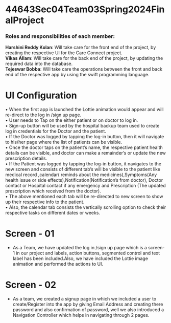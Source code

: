 # 44643Sec04Team03Spring2024FinalProject
### Roles and responsibilities of each member:
**Harshini Reddy Kolan**: Will take care for the front end of the project, by creating the respective UI for the Care Connect project.<br>
**Vikas Allam**: Will take care for the back end of the project, by updating the required data into the database.<br>
**Tejeswar Bobba**: Will take care the operations between the front and back end of the respective app by using the swift programming language.<br>

# UI Configuration
•	When the first app is launched the Lottie animation would appear and will re-direct to the log in /sign up page.<br>
•	User needs to Tap on the either patient or on doctor to log in.<br>
•	Sign-up button will be used by the hospital backup team used to create log in credentials for the Doctor and the patient.<br>
•	If the Doctor was logged by tapping the log-in button, then it will navigate to his/her page where the list of patients can be visible.<br>
•	Once the doctor taps on the patient’s name, the respective patient health details can be visible, and doctor can make a remainder’s or update the new prescription details.<br>
•	If the Patient was logged by tapping the log-in button, it navigates to the  new screen and consists of different tab’s will be visible to the patient like medical record ,calendar( reminds about the medicines),Symptoms(Any health issue or side effects),Notification(Notification’s from doctor), Doctor contact or Hospital contact if any emergency and Prescription (The updated prescription which received from the doctor).<br>
•	The above mentioned each tab will be re-directed to new screen to show up their respective info to the patient.<br>
•	Also, the calendar tab consists the vertically scrolling option to check their respective tasks on different dates or weeks.<br>

# Screen - 01
* As a Team, we have updated the  log in /sign up page which is a screen-1 in our project and labels, action buttons, segmented control and text label has been included.Also, we have included the Lottie image animation and performed the actions to UI.

# Screen - 02
* As a team, we created a signup page in which we included a user to create/Register into the app by giving Email Address and creating there password and also confirmation of password, well we also introduced a Navigation Controller which helps in navigating through 2 pages.
